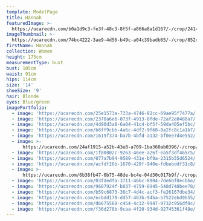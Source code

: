 ```yaml
---
template: ModelPage
title: Hannah
featuredImage: >-
  https://ucarecdn.com/b0a1d9c3-fe3f-48c3-8f5f-a866a8a1d167/-/crop/2414x1261/0,371/-/preview/
imageThumbnail: >-
  https://ucarecdn.com/74bc4222-3ae9-4d56-b49c-a04c39badb65/-/crop/852x1177/569,0/-/preview/
firstName: Hannah
collection: Women
height: 173cm
measurementType: bust
bust: 105cm
waist: 91cm
hips: 114cm
size: '14'
shoeSize: '9'
hair: Blonde
eyes: Blue/green
imagePortfolio:
  - image: 'https://ucarecdn.com/25e1573e-733a-4746-82cc-69ae95f7477a/'
  - image: 'https://ucarecdn.com/2370a6e6-073f-4913-8fde-72af2e0488a7/'
  - image: 'https://ucarecdn.com/4d90d3a8-6a04-41c4-bf5f-59da405ef5bc/'
  - image: 'https://ucarecdn.com/b6ff9cbb-4a6c-4df2-9f68-8a2fc8c1a1b7/'
  - image: 'https://ucarecdn.com/1619f374-ba7b-4bfd-a132-bf0ee7d4e552/'
  - image: >-
      https://ucarecdn.com/24af1915-a52b-43e8-a709-1ba360ab0396/-/crop/1193x1493/179,0/-/preview/
  - image: 'https://ucarecdn.com/1f80002c-9263-46ee-a26f-ea5f3df465c5/'
  - image: 'https://ucarecdn.com/077a7b94-9589-431e-bf9a-2315b55d6524/'
  - image: 'https://ucarecdn.com/acfdf26b-1670-429f-940e-fdbebddf31c8/'
  - image: >-
      https://ucarecdn.com/6b38fb47-0b75-48de-bc4e-04d30c017b9f/-/crop/1584x1910/0,164/-/preview/
  - image: 'https://ucarecdn.com/03fdedfa-3711-466c-8904-7de6bf8ecbbe/'
  - image: 'https://ucarecdn.com/9607924f-b837-4759-8945-548d748bee78/'
  - image: 'https://ucarecdn.com/b59c6873-36c7-4d4c-acf3-fe26167dbe34/'
  - image: 'https://ucarecdn.com/ecbdd178-dd57-463b-94ba-b7522ebd9b55/'
  - image: 'https://ucarecdn.com/d6675568-c454-4c32-9947-9732c956df0c/'
  - image: 'https://ucarecdn.com/f36d278b-9caa-4f20-934d-92745361f48e/'
---
```


